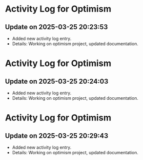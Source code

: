 # Activity Log for Optimism

## Update on 2025-03-25 20:23:53
- Added new activity log entry.
- Details: Working on optimism project, updated documentation.

# Activity Log for Optimism

## Update on 2025-03-25 20:24:03
- Added new activity log entry.
- Details: Working on optimism project, updated documentation.

# Activity Log for Optimism

## Update on 2025-03-25 20:29:43
- Added new activity log entry.
- Details: Working on optimism project, updated documentation.

